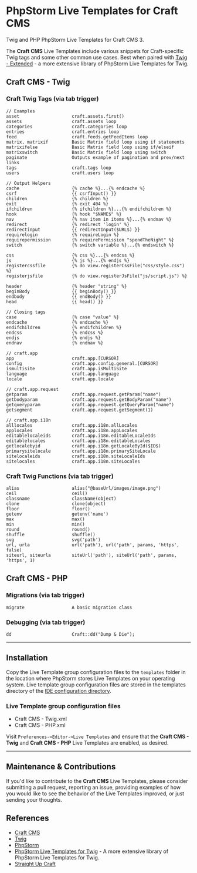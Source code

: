 # PhpStorm Live Templates for Craft CMS

Twig and PHP PhpStorm Live Templates for Craft CMS 3.

The **Craft CMS** Live Templates include various snippets for Craft-specific Twig tags and some other common use cases. Best when paired with [Twig - Extended](https://github.com/BarrelStrength/PhpStorm-Live-Templates-Twig-Extended) - a more extensive library of PhpStorm Live Templates for Twig.

## Craft CMS - Twig

### Craft Twig Tags (via tab trigger)

    // Examples
    asset                    craft.assets.first()
    assets                   craft.assets loop
    categories               craft.categories loop
    entries                  craft.entries loop
    feed                     craft.feeds.getFeedItems loop
    matrix, matrixif         Basic Matrix field loop using if statements
    matrixifelse             Basic Matrix field loop using if/elseif
    matrixswitch             Basic Matrix field loop using switch
    paginate                 Outputs example of pagination and prev/next links
    tags                     craft.tags loop
    users                    craft.users loop

    // Output Helpers
    cache                    {% cache %}...{% endcache %}
    csrf                     {{ csrfInput() }}
    children                 {% children %}
    exit                     {% exit 404 %}
    ifchildren               {% ifchildren %}...{% endifchildren %}
    hook                     {% hook "$NAME$" %}
    nav                      {% nav item in items %}...{% endnav %}
    redirect                 {% redirect 'login' %}
    redirectinput            {{ redirectInput($URL$) }}
    requirelogin             {% requireLogin %}
    requirepermission        {% requirePermission "spendTheNight" %}
    switch                   {% switch variable %}...{% endswitch %}

    css                      {% css %}...{% endcss %}
    js                       {% js %}...{% endjs %}
    registercssfile          {% do view.registerCssFile("css/style.css") %}
    registerjsfile           {% do view.registerJsFile("js/script.js") %}

    header                   {% header "string" %}
    beginBody                {{ beginBody() }}
    endbody                  {{ endBody() }}
    head                     {{ head() }}

    // Closing tags
    case                     {% case "value" %}
    endcache                 {% endcache %}
    endifchildren            {% endifchildren %}
    endcss                   {% endcss %}
    endjs                    {% endjs %}
    endnav                   {% endnav %}

    // craft.app
    app                      craft.app.[CURSOR]
    config                   craft.app.config.general.[CURSOR]
    ismultisite              craft.app.isMultiSite
    language                 craft.app.language
    locale                   craft.app.locale

    // craft.app.request
    getparam                 craft.app.request.getParam("name")
    getbodyparam             craft.app.request.getBodyParam("name")
    getqueryparam            craft.app.request.getQueryParam("name")
    getsegment               craft.app.request.getSegment(1)

    // craft.app.i18n
    alllocales               craft.app.i18n.allLocales
    applocales               craft.app.i18n.appLocales
    editablelocaleids        craft.app.i18n.editableLocaleIds
    editablelocales          craft.app.i18n.editableLocales
    getlocalebyid            craft.app.i18n.getLocaleById($ID$)
    primarysitelocale        craft.app.i18n.primarySiteLocale
    sitelocaleids            craft.app.i18n.siteLocaleIds
    sitelocales              craft.app.i18n.siteLocales

### Craft Twig Functions (via tab trigger)

    alias                    alias("@baseUrl/images/image.png")
    ceil                     ceil()
    classname                className(object)
    clone                    clone(object)
    floor                    floor()
    getenv                   getenv('name')
    max                      max()
    min                      min()
    round                    round()
    shuffle                  shuffle()
    svg                      svg('path')
    url, urla                url('path'), url('path', params, 'https', false)
    siteurl, siteurla        siteUrl('path'), siteUrl('path', params, 'https', 1)

## Craft CMS - PHP

### Migrations (via tab trigger)

    migrate                  A basic migration class

### Debugging (via tab trigger)

    dd                       Craft::dd("Dump & Die");

----

## Installation

Copy the Live Template group configuration files to the `templates` folder in the location where PhpStorm stores Live Templates on your operating system. Live template group configuration files are stored in the templates directory of the [IDE configuration directory](https://www.jetbrains.com/help/phpstorm/tuning-the-ide.html#config-directory). 

### Live Template group configuration files

- Craft CMS - Twig.xml
- Craft CMS - PHP.xml

Visit `Preferences->Editor->Live Templates` and ensure that the **Craft CMS - Twig** and **Craft CMS - PHP** Live Templates are enabled, as desired.

----

## Maintenance & Contributions

If you'd like to contribute to the **Craft CMS** Live Templates, please consider submitting a pull request, reporting an issue, providing examples of how you would like to see the behavior of the Live Templates improved, or just sending your thoughts.

## References

- [Craft CMS](https://craftcms.com/)
- [Twig](http://www.twig-project.org/)
- [PhpStorm](https://www.jetbrains.com/phpstorm/)
- [PhpStorm Live Templates for Twig](https://github.com/BarrelStrength/PhpStorm-Live-Templates-Twig-Extended) - A more extensive library of PhpStorm Live Templates for Twig.
- [Straight Up Craft](https://straightupcraft.com)
